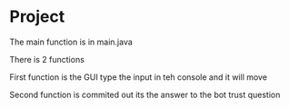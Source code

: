 # Project

The main function is in main.java

There is 2 functions

First function is the GUI
type the input in teh console and it will move

Second function is commited out
its the answer to the bot trust question
